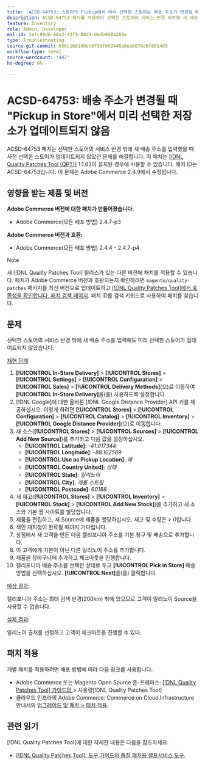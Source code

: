 ```yaml
---
title: 'ACSD-64753: 스토어의 Pickup에서 미리 선택한 스토어는 배송 주소가 변경될 때 업데이트되지 않습니다'
description: ACSD-64753 패치를 적용하여 선택한 스토어의 서비스 반경 외부에 새 배송 주소를 입력할 때 사전 선택한 스토어가 업데이트되지 않은 Adobe Commerce 문제를 해결합니다.
feature: Inventory
role: Admin, Developer
exl-id: 4efc99d6-88a3-43f9-88d4-dedb9d8a269e
type: Troubleshooting
source-git-commit: 036c1b81d9ec8f55f002446a8ea6078c6f8014d9
workflow-type: tm+mt
source-wordcount: '442'
ht-degree: 0%

---
```


# ACSD-64753: 배송 주소가 변경될 때 &quot;Pickup in Store&quot;에서 미리 선택한 저장소가 업데이트되지 않음

ACSD-64753 패치는 선택한 스토어의 서비스 반경 밖에 새 배송 주소를 입력했을 때 사전 선택한 스토어가 업데이트되지 않았던 문제를 해결합니다. 이 패치는 [[!DNL Quality Patches Tool (QPT)]](/help/tools/quality-patches-tool/quality-patches-tool-to-self-serve-quality-patches.md) 1.1.63이 설치된 경우에 사용할 수 있습니다. 패치 ID는 ACSD-64753입니다. 이 문제는 Adobe Commerce 2.4.9에서 수정됩니다.

## 영향을 받는 제품 및 버전

**Adobe Commerce 버전에 대한 패치가 만들어졌습니다.**

* Adobe Commerce(모든 배포 방법) 2.4.7-p3

**Adobe Commerce 버전과 호환:**

* Adobe Commerce(모든 배포 방법) 2.4.4 - 2.4.7-p4

>[!NOTE]
>
>새 [!DNL Quality Patches Tool] 릴리스가 있는 다른 버전에 패치를 적용할 수 있습니다. 패치가 Adobe Commerce 버전과 호환되는지 확인하려면 `magento/quality-patches` 패키지를 최신 버전으로 업데이트하고 [[!DNL Quality Patches Tool]에서 호환성을 확인합니다. 패치 검색 페이지](https://experienceleague.adobe.com/tools/commerce-quality-patches/index.html?lang=ko). 패치 ID를 검색 키워드로 사용하여 패치를 찾습니다.

## 문제

선택한 스토어의 서비스 반경 밖에 새 배송 주소를 입력해도 미리 선택한 스토어가 업데이트되지 않았습니다.

<u>재현 단계</u>:

1. **[!UICONTROL In-Store Delivery]** > **[!UICONTROL Stores]** > **[!UICONTROL Settings]** > **[!UICONTROL Configuration]** > **[!UICONTROL Sales]** > **[!UICONTROL Delivery Methods]**(으)로 이동하여 **[!UICONTROL In-Store Delivery]**&#x200B;을(를) 사용하도록 설정합니다.
1. [!DNL Google]에 대한 올바른 [!DNL Google Distance Provider] API 키를 제공하십시오. 이렇게 하려면 **[!UICONTROL Stores]** > **[!UICONTROL Configuration]** > **[!UICONTROL Catalog]** > **[!UICONTROL Inventory]** > **[!UICONTROL Google Distance Provider]**(으)로 이동합니다.
1. 새 소스(**[!UICONTROL Stores]** > **[!UICONTROL Sources]** > **[!UICONTROL Add New Source]**)를 추가하고 다음 값을 설정하십시오.
   * **[!UICONTROL Latitude]**: *-41.917344*
   * **[!UICONTROL Longitude]**: *-88.102569*
   * **[!UICONTROL Use as Pickup Location]**: *예*
   * **[!UICONTROL Country United]**: *상태*
   * **[!UICONTROL State]**: *일리노이*
   * **[!UICONTROL City]**: *캐롤 스트림*
   * **[!UICONTROL Postcode]**: *60188*
1. 새 재고(**[!UICONTROL Stores]** > **[!UICONTROL Inventory]** > **[!UICONTROL Stock]** > **[!UICONTROL Add New Stock]**)를 추가하고 새 소스와 기본 웹 사이트를 할당합니다.
1. 제품을 편집하고, 새 Source에 제품을 할당하십시오. 재고 및 수량은 > *0*&#x200B;입니다.
1. 색인 재지정이 완료될 때까지 기다립니다.
1. 상점에서 새 고객을 만든 다음 캘리포니아 주소를 기본 청구 및 배송으로 추가합니다.
1. 이 고객에게 기본이 아닌 다른 일리노이 주소를 추가합니다.
1. 제품을 장바구니에 추가하고 체크아웃을 진행합니다.
1. 캘리포니아 배송 주소를 선택한 상태로 두고 **[!UICONTROL Pick in Store]** 배송 방법을 선택하십시오. **[!UICONTROL Next]**&#x200B;을(를) 클릭합니다.

<u>예상 결과</u>:

캘리포니아 주소는 최대 검색 반경(200km) 밖에 있으므로 고객이 일리노이 Source을 사용할 수 없습니다.

<u>실제 결과</u>:

일리노이 출처를 선정하고 고객이 체크아웃을 진행할 수 있다.

## 패치 적용

개별 패치를 적용하려면 배포 방법에 따라 다음 링크를 사용합니다.

* Adobe Commerce 또는 Magento Open Source 온-프레미스: [[!DNL Quality Patches Tool]  가이드의 ](/help/tools/quality-patches-tool/usage.md)> 사용량[!DNL Quality Patches Tool]
* 클라우드 인프라의 Adobe Commerce: Commerce on Cloud Infrastructure 안내서의 [업그레이드 및 패치 > 패치 적용](https://experienceleague.adobe.com/docs/commerce-cloud-service/user-guide/develop/upgrade/apply-patches.html?lang=ko).

## 관련 읽기

[!DNL Quality Patches Tool]에 대한 자세한 내용은 다음을 참조하세요.

* [[!DNL Quality Patches Tool]: 도구 가이드의 품질 패치용 셀프서비스 도구](/help/tools/quality-patches-tool/quality-patches-tool-to-self-serve-quality-patches.md).

